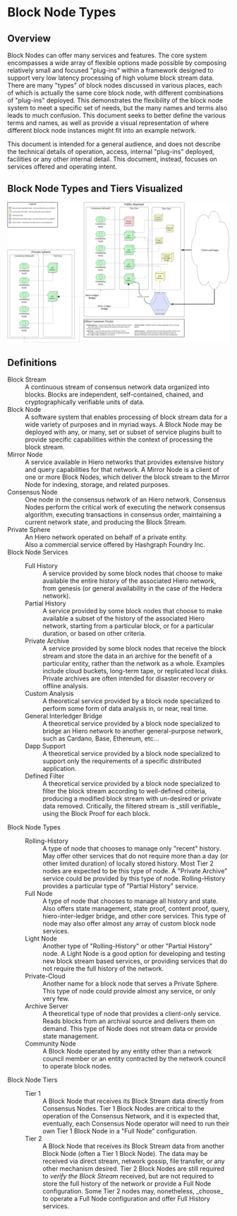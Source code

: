# Block Node Types

## Overview

Block Nodes can offer many services and features. The core system encompasses a
wide array of flexible options made possible by composing relatively small and
focused "plug-ins" within a framework designed to support very low latency
processing of high volume block stream data. There are many "types" of block
nodes discussed in various places, each of which is actually the same core block
node, with different combinations of "plug-ins" deployed. This demonstrates the
flexibility of the block node system to meet a specific set of needs, but the
many names and terms also leads to much confusion. This document seeks to better
define the various terms and names, as well as provide a visual representation
of where different block node instances might fit into an example network.

This document is intended for a general audience, and does not describe the
technical details of operation, access, internal "plug-ins" deployed, facilities
or any other internal detail. This document, instead, focuses on services
offered and operating intent.

## Block Node Types and Tiers Visualized

![Block Node Type Diagram](assets/Block-Node-Tiers-and-Types.svg)

## Definitions

<dl>
<dt>Block Stream</dt>
<dd>A continuous stream of consensus network data organized into blocks. Blocks
are independent, self-contained, chained, and cryptographically verifiable
units of data.</dd>
<dt>Block Node</dt>
<dd>A software system that enables processing of block stream data for a wide
variety of purposes and in myriad ways. A Block Node may be deployed with any,
or many, set or subset of service plugins built to provide specific capabilities
within the context of processing the block stream.</dd>
<dt>Mirror Node</dt>
<dd>A service available in Hiero networks that provides extensive history and
query capabilities for that network. A Mirror Node is a client of one or more
Block Nodes, which deliver the block stream to the Mirror Node for indexing,
storage, and related purposes.</dd>
<dt>Consensus Node</dt>
<dd>One node in the consensus network of an Hiero network. Consensus Nodes
perform the critical work of executing the network consensus algorithm,
executing transactions in consensus order, maintaining a current network state,
and producing the Block Stream.</dd>
<dt>Private Sphere</dt>
<dd>An Hiero network operated on behalf of a private entity.<br/>
Also a commercial service offered by Hashgraph Foundry Inc.</dd>
<dt>Block Node Services</dt>
<dd>
    <dl>
    <dt>Full History</dt>
    <dd>A service provided by some block nodes that choose to make available
    the entire history of the associated Hiero network, from genesis (or
    general availability in the case of the Hedera network).</dd>
    <dt>Partial History</dt>
    <dd>A service provided by some block nodes that choose to make available
    a subset of the history of the associated Hiero network, starting from
    a particular block, or for a particular duration, or based on other
    criteria.</dd>
    <dt>Private Archive</dt>
    <dd>A service provided by some block nodes that receive the block stream and
    store the data in an archive for the benefit of a particular entity, rather
    than the network as a whole. Examples include cloud buckets, long-term
    tape, or replicated local disks. Private archives are often intended for
    disaster recovery or offline analysis.</dd>
    <dt>Custom Analysis</dt>
    <dd>A theoretical service provided by a block node specialized to perform
    some form of data analysis in, or near, real time.</dd>
    <dt>General Interledger Bridge</dt>
    <dd>A theoretical service provided by a block node specialized to bridge an
    Hiero network to another general-purpose network, such as Cardano, Base,
    Ethereum, etc...</dd>
    <dt>Dapp Support</dt>
    <dd>A theoretical service provided by a block node specialized to support
    only the requirements of a specific distributed application.</dd>
    <dt>Defined Filter</dt>
    <dd>A theoretical service provided by a block node specialized to
    filter the block stream according to well-defined criteria, producing a
    modified block stream with un-desired or private data removed.
    Critically, the filtered stream is _still verifiable_ using the Block
    Proof for each block.</dd>
    </dl>
</dd>
<dt>Block Node Types</dt>
<dd>
    <dl>
    <dt>Rolling-History</dt>
    <dd>A type of node that chooses to manage only "recent" history.<br/>
    May offer other services that do not require more than a day (or other
    limited duration) of locally stored history. Most Tier 2 nodes are expected
    to be this type of node. A "Private Archive" service could be provided
    by this type of node. Rolling-History provides a particular type of
    "Partial History" service.</dd>
    <dt>Full Node</dt>
    <dd>A type of node that chooses to manage all history and state.<br/>
    Also offers state management, state proof, content proof, query,
    hiero-inter-ledger bridge, and other core services. This type of node may
    also offer almost any array of custom block node services.</dd>
    <dt>Light Node</dt>
    <dd>Another type of "Rolling-History" or other "Partial History"
    node. A Light Node is a good option for developing and testing new
    block stream based services, or providing services that do not require
    the full history of the network.</dd>
    <dt>Private-Cloud</dt>
    <dd>Another name for a block node that serves a Private Sphere. This type
    of node could provide almost any service, or only very few.</dd>
    <dt>Archive Server</dt>
    <dd>A theoretical type of node that provides a client-only service.<br/>
    Reads blocks from an archival source and delivers them on demand. This type
    of Node does not stream data or provide state management.</dd>
    <dt>Community Node</dt>
    <dd>A Block Node operated by any entity other than a network council member
    or an entity contracted by the network council to operate block nodes.</dd>
    </dl>
</dd>
<dt>Block Node Tiers</dt>
<dd>
    <dl>
    <dt>Tier 1</dt>
    <dd>A Block Node that receives its Block Stream data directly from Consensus
    Nodes. Tier 1 Block Nodes are critical to the operation of the Consensus
    Network, and it is expected that, eventually, each Consensus Node operator
    will need to run their own Tier 1 Block Node in
    a "Full Node" configuration.</dd>
    <dt>Tier 2</dt>
    <dd>A Block Node that receives its Block Stream data from another Block
    Node (often a Tier 1 Block Node). The data may be received via direct
    stream, network gossip, file transfer, or any other mechanism desired.
    Tier 2 Block Nodes are still required to <i>verify the Block Stream</i>
    received, but are not required to store the full history of the network
    or provide a Full Node configuration. Some Tier 2 nodes may, nonetheless,
    _choose_ to operate a Full Node configuration and offer Full History
    services.</dd>
    </dl>
</dd>
</dl>
